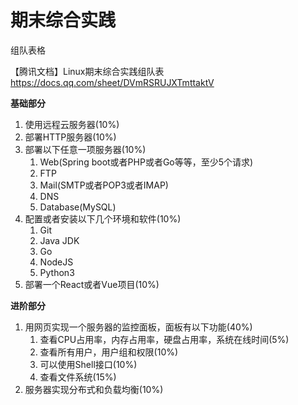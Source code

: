 # 期末综合实践

组队表格

【腾讯文档】Linux期末综合实践组队表
https://docs.qq.com/sheet/DVmRSRUJXTmttaktV

**基础部分**

1. 使用远程云服务器(10%)
2. 部署HTTP服务器(10%)
3. 部署以下任意一项服务器(10%)
   1. Web(Spring boot或者PHP或者Go等等，至少5个请求)
   2. FTP
   3. Mail(SMTP或者POP3或者IMAP)
   4. DNS
   5. Database(MySQL)
4. 配置或者安装以下几个环境和软件(10%)
   1. Git
   2. Java JDK
   3. Go
   4. NodeJS
   5. Python3
5. 部署一个React或者Vue项目(10%)

**进阶部分**

1. 用网页实现一个服务器的监控面板，面板有以下功能(40%)
   1. 查看CPU占用率，内存占用率，硬盘占用率，系统在线时间(5%)
   2. 查看所有用户，用户组和权限(10%)
   3. 可以使用Shell接口(10%)
   4. 查看文件系统(15%)
2. 服务器实现分布式和负载均衡(10%)

